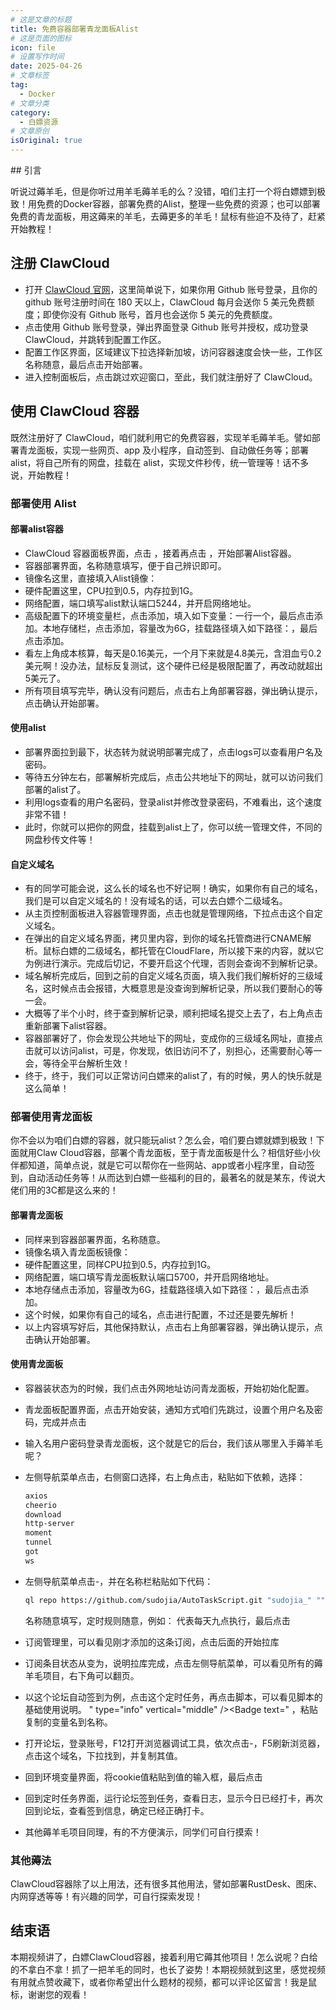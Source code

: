 ```yaml
---
# 这是文章的标题
title: 免费容器部署青龙面板Alist
# 这是页面的图标
icon: file
# 设置写作时间
date: 2025-04-26
# 文章标签
tag:
  - Docker
# 文章分类
category:
  - 白嫖资源
# 文章原创
isOriginal: true
---
```

<BiliBili bvid="BV1R2LizDEoQ" autoplay=true />
## 引言

听说过薅羊毛，但是你听过用羊毛薅羊毛的么？没错，咱们主打一个将白嫖嫖到极致！用免费的Docker容器，部署免费的Alist，整理一些免费的资源；也可以部署免费的青龙面板，用这薅来的羊毛，去薅更多的羊毛！鼠标有些迫不及待了，赶紧开始教程！

## 注册 ClawCloud

- 打开 [ClawCloud 官网](https://console.run.claw.cloud/signin?link=9BJSKJTGM0EO)，这里简单说下，如果你用 Github 账号登录，且你的 github 账号注册时间在 180 天以上，ClawCloud 每月会送你 5 美元免费额度；即使你没有 Github 账号，首月也会送你 5 美元的免费额度。
- 点击使用 Github 账号登录，弹出界面登录 Github 账号并授权，成功登录 ClawCloud，并跳转到配置工作区。
- 配置工作区界面，区域建议下拉选择新加坡，访问容器速度会快一些，工作区名称随意，最后点击开始部署。
- 进入控制面板后，点击跳过欢迎窗口，至此，我们就注册好了 ClawCloud。

## 使用 ClawCloud 容器

既然注册好了 ClawCloud，咱们就利用它的免费容器，实现羊毛薅羊毛。譬如部署青龙面板，实现一些网页、app 及小程序，自动签到、自动做任务等；部署 alist，将自己所有的网盘，挂载在 alist，实现文件秒传，统一管理等！话不多说，开始教程！

### 部署使用 Alist

#### 部署alist容器

- ClawCloud 容器面板界面，点击 <Badge text="App Launchpad" type="info" vertical="middle" />，接着再点击 <Badge text="Create App" type="info" vertical="middle" />，开始部署Alist容器。
- 容器部署界面，名称随意填写，便于自己辨识即可。  
- 镜像名这里，直接填入Alist镜像：<Badge text="xhofe/alist:beta" type="info" vertical="middle" />
- 硬件配置这里，CPU拉到0.5，内存拉到1G。
- 网络配置，端口填写alist默认端口5244，并开启网络地址。
- 高级配置下的环境变量栏，点击添加，填入如下变量：<Badge text="PUID=0,PGID=0,UMASK=022" type="info" vertical="middle" />一行一个，最后点击<Badge text="ADD" type="info" vertical="middle" />添加。本地存储栏，点击添加，容量改为6G，挂载路径填入如下路径：<Badge text="/opt/alist/data" type="info" vertical="middle" />，最后点击<Badge text="ADD" type="info" vertical="middle" />添加。
- 看左上角成本核算，每天是0.16美元，一个月下来就是4.8美元，含泪血亏0.2美元啊！没办法，鼠标反复测试，这个硬件已经是极限配置了，再改动就超出5美元了。
- 所有项目填写完毕，确认没有问题后，点击右上角<Badge text="Deploy Application" type="info" vertical="middle" />部署容器，弹出确认提示，点击<Badge text="yes" type="info" vertical="middle" />确认开始部署。

#### 使用alist

- 部署界面拉到最下，状态转为<Badge text="active" type="info" vertical="middle" />就说明部署完成了，点击logs可以查看用户名及密码。
- 等待五分钟左右，部署解析完成后，点击公共地址下的网址，就可以访问我们部署的alist了。
- 利用logs查看的用户名密码，登录alist并修改登录密码，不难看出，这个速度非常不错！
- 此时，你就可以把你的网盘，挂载到alist上了，你可以统一管理文件，不同的网盘秒传文件等！

#### 自定义域名

- 有的同学可能会说，这么长的域名也不好记啊！确实，如果你有自己的域名，我们是可以自定义域名的！没有域名的话，可以去白嫖个二级域名。
- 从主页控制面板进入容器管理界面，点击<Badge text="Manage Network" type="info" vertical="middle" />也就是管理网络，下拉点击这个自定义域名。
- 在弹出的自定义域名界面，拷贝<Badge text="CNAME" type="info" vertical="middle" />里内容，到你的域名托管商进行CNAME解析。鼠标白嫖的二级域名，都托管在CloudFlare，所以接下来的内容，就以它为例进行演示。完成后切记，不要开启这个代理，否则会查询不到解析记录。
- 域名解析完成后，回到之前的自定义域名页面，填入我们我们解析好的三级域名，这时候点击<Badge text="Confirm" type="info" vertical="middle" />会报错，大概意思是没查询到解析记录，所以我们要耐心的等一会。
- 大概等了半个小时，终于查到解析记录，顺利把域名提交上去了，右上角点击<Badge text="Update" type="info" vertical="middle" />重新部署下alist容器。
- 容器部署好了，你会发现公共地址下的网址，变成你的三级域名网址，直接点击就可以访问alist，可是，你发现，依旧访问不了，别担心，还需要耐心等一会，等待全平台解析生效！
- 终于，终于，我们可以正常访问白嫖来的alist了，有的时候，男人的快乐就是这么简单！

### 部署使用青龙面板

你不会以为咱们白嫖的容器，就只能玩alist？怎么会，咱们要白嫖就嫖到极致！下面就用Claw Cloud容器，部署个青龙面板，至于青龙面板是什么？相信好些小伙伴都知道，简单点说，就是它可以帮你在一些网站、app或者小程序里，自动签到，自动活动任务等！从而达到白嫖一些福利的目的，最著名的就是某东，传说大佬们用的3C都是这么来的！

#### 部署青龙面板

- 同样来到容器部署界面，名称随意。
- 镜像名填入青龙面板镜像：<Badge text="whyour/qinglong:latest" type="info" vertical="middle" />
- 硬件配置这里，同样CPU拉到0.5，内存拉到1G。
- 网络配置，端口填写青龙面板默认端口5700，并开启网络地址。
- 本地存储点击添加，容量改为6G，挂载路径填入如下路径：<Badge text="/ql/data" type="info" vertical="middle" />，最后点击<Badge text="ADD" type="info" vertical="middle" />添加。
- 这个时候，如果你有自己的域名，点击<Badge text="Manage Network" type="info" vertical="middle" />进行配置，不过还是要先解析！
- 以上内容填写好后，其他保持默认，点击右上角<Badge text="Deploy Application" type="info" vertical="middle" />部署容器，弹出确认提示，点击<Badge text="yes" type="info" vertical="middle" />确认开始部署。

#### 使用青龙面板

- 容器装状态为<Badge text="active" type="info" vertical="middle" />的时候，我们点击外网地址访问青龙面板，开始初始化配置。

- 青龙面板配置界面，点击开始安装，通知方式咱们先跳过，设置个用户名及密码，完成并点击<Badge text="去登录" type="info" vertical="middle" />

- 输入名用户密码登录青龙面板，这个就是它的后台，我们该从哪里入手薅羊毛呢？

- 左侧导航菜单点击<Badge text="依赖管理" type="info" vertical="middle" />，右侧窗口选择<Badge text="NodeJs" type="info" vertical="middle" />，右上角点击<Badge text="创建依赖" type="info" vertical="middle" />，粘贴如下依赖，<Badge text="自动拆分" type="info" vertical="middle" />选择<Badge text="是" type="info" vertical="middle" />：

  ```txt
  axios
  cheerio
  download
  http-server
  moment
  tunnel
  got
  ws
  ```

- 左侧导航菜单点击<Badge text="订阅管理" type="info" vertical="middle" />-<Badge text="创建订阅" type="info" vertical="middle" />，并在名称栏粘贴如下代码：

  ```bash
  ql repo https://github.com/sudojia/AutoTaskScript.git "sudojia_" "" "utils"
  ```

  名称随意填写，定时规则随意，例如：<Badge text="0 0 9 * * *" type="info" vertical="middle" /> 代表每天九点执行，最后点击<Badge text="确定" type="info" vertical="middle" />

- 订阅管理里，可以看见刚才添加的这条订阅，点击后面的<Badge text="运行" type="info" vertical="middle" />开始拉库

- 订阅条目状态从<Badge text="运行中" type="info" vertical="middle" />变为<Badge text="空闲中" type="info" vertical="middle" />，说明拉库完成，点击左侧导航菜单<Badge text="定时任务" type="info" vertical="middle" />，可以看见所有的薅羊毛项目，右下角可以翻页。

- 以这个论坛自动签到为例，点击这个定时任务，再点击脚本，可以看见脚本的基础使用说明。
" type="info" vertical="middle" /><Badge text=" ，粘贴复制的变量名到名称。

- 打开论坛，登录账号，F12打开浏览器调试工具，依次点击<Badge text="Network" type="info" vertical="middle" />-<Badge text="Doc" type="info" vertical="middle" />，F5刷新浏览器，点击这个域名，下拉找到<Badge text="cookie" type="info" vertical="middle" />，并复制其值。

- 回到环境变量界面，将cookie值粘贴到值的输入框，最后点击<Badge text="确定" type="info" vertical="middle" />

- 回到定时任务界面，运行论坛签到任务，查看日志，显示今日已经打卡，再次回到论坛，查看签到信息，确定已经正确打卡。

- 其他薅羊毛项目同理，有的不方便演示，同学们可自行摸索！

### 其他薅法

ClawCloud容器除了以上用法，还有很多其他用法，譬如部署RustDesk、图床、内网穿透等等！有兴趣的同学，可自行探索发现！

## 结束语

本期视频讲了，白嫖ClawCloud容器，接着利用它薅其他项目！怎么说呢？白给的不拿白不拿！抓了一把羊毛的同时，也长了姿势！本期视频就到这里，感觉视频有用就点赞收藏下，或者你希望出什么题材的视频，都可以评论区留言！我是鼠标，谢谢您的观看！
